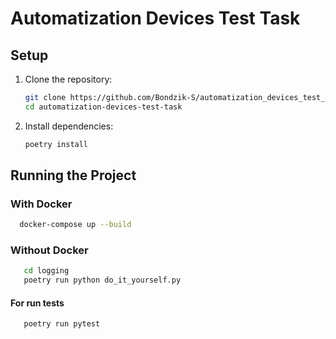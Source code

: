# Automatization Devices Test Task

## Setup

1. Clone the repository:
   ```bash
   git clone https://github.com/Bondzik-S/automatization_devices_test_task.git
   cd automatization-devices-test-task
   ```
   
2. Install dependencies:
   ```bash
   poetry install
   ```

## Running the Project

### With Docker

```bash
  docker-compose up --build
```

### Without Docker

```bash
   cd logging
   poetry run python do_it_yourself.py
```

#### For run tests
```bash
   poetry run pytest 
```


